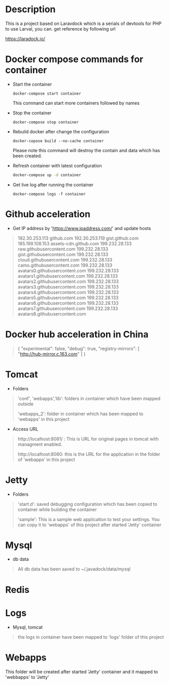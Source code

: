# Description

This is a project based on Laravdock which is a serials of devtools for PHP to use Larval, you can. get reference by following url

https://laradock.io/

# Docker compose  commands for container

* Start the container

  ```ba
  docker-compose start container
  ```

  This command can start more containers followed by names

* Stop the container

  ```ba
  docker-compose stop container
  ```

* Rebuild docker after change the configuration

  ```bas
  docker-copose build --no-cache container
  ```

  Please note this command will destroy the contain and data which has been created. 

* Refresh container with latest configuration

  ```bash
  docker-compose up -d container
  ```

* Get live log after running the container

  ```bas
  docker-compose logs -f container
  ```


# Github acceleration 

* Get IP address  by 'https://www.ipaddress.com/' and update hosts

> 192.30.253.113 github.com
> 192.30.253.119 gist.github.com
> 185.199.108.153 assets-cdn.github.com
> 199.232.28.133 raw.githubusercontent.com
> 199.232.28.133 gist.githubusercontent.com
> 199.232.28.133 cloud.githubusercontent.com
> 199.232.28.133 camo.githubusercontent.com
> 199.232.28.133 avatars0.githubusercontent.com
> 199.232.28.133 avatars1.githubusercontent.com
> 199.232.28.133 avatars2.githubusercontent.com
> 199.232.28.133 avatars3.githubusercontent.com
> 199.232.28.133 avatars4.githubusercontent.com
> 199.232.28.133 avatars5.githubusercontent.com
> 199.232.28.133 avatars6.githubusercontent.com
> 199.232.28.133 avatars7.githubusercontent.com
> 199.232.28.133 avatars8.githubusercontent.com

# Docker hub acceleration in China

> {
>   "experimental": false,
>   "debug": true,
>   "registry-mirrors": [
>     "http://hub-mirror.c.163.com"
>   ]
> }



# Tomcat

* Folders

> 'conf', 'webapps','lib': folders in container which have been mapped outside
>
> 'webapps_2': folder in container which has been mapped to 'webapps' in this project 

* Access URL

> http://localhost:8081/ : This is URL for original pages in tomcat with managment enabled.
>
> http://localhost:8080: this is the URL for the application in the folder of 'webapps' in this project

# Jetty

* Folders

> 'start.d': saved debugging  configuration which has been copied to container while building the container
>
> 'sample': This is a sample web application to test your settings. You can copy it to 'webapps' of this project after started 'Jetty' container

# Mysql

* db data

> All db data has been saved to ~/.javadock/data/mysql

# Redis



# Logs

* Mysql, tomcat

> the logs in container have been mapped to 'logs' folder of this project

# Webapps

This folder will be created after started 'Jetty' container and it mapped to 'webbapps' to 'Jetty'


